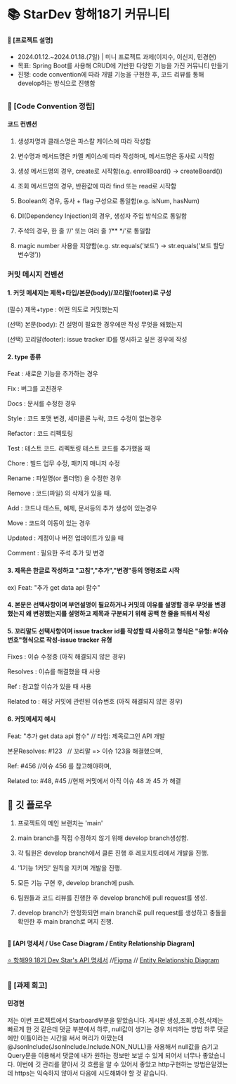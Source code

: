 ####
# 📚 StarDev 항해18기 커뮤니티
#### 📌 [프로젝트 설명]
- 2024.01.12.~2024.01.18.(7일) | 미니 프로젝트 과제(이지수, 이신지, 민경현)
- 목표: Spring Boot를 사용해 CRUD에 기반한 다양한 기능을 가진 커뮤니티 만들기
- 진행: code convention에 따라 개별 기능을 구현한 후, 코드 리뷰를 통해 develop하는 방식으로 진행함
##
### 📌 [Code Convention 정립]
#### 코드 컨벤션
1. 생성자명과 클래스명은 파스칼 케이스에 따라 작성함
   
2. 변수명과 메서드명은 카멜 케이스에 따라 작성하며, 메서드명은 동사로 시작함

3. 생성 메서드명의 경우, create로 시작함(e.g. enrollBoard() -> createBoard())

4. 조회 메서드명의 경우, 반환값에 따라 find 또는 read로 시작함

5. Boolean의 경우, 동사 + flag 구성으로 통일함(e.g. isNum, hasNum)

6. DI(Dependency Injection)의 경우, 생성자 주입 방식으로 통일함

7. 주석의 경우, 한 줄 ‘//‘ 또는 여러 줄 ‘/** */’로 통일함

8. magic number 사용을 지양함(e.g. str.equals(’보드’) -> str.equals(’보드 할당 변수명’))
   
### 커밋 메시지 컨벤션
#### 1. 커밋 메세지는 제목+타입/본문(body)/꼬리말(footer)로 구성

(필수) 제목+type : 어떤 의도로 커밋했는지

(선택) 본문(body): 긴 설명이 필요한 경우에만 작성 무엇을 왜했는지

(선택) 꼬리말(footer): issue tracker ID를 명시하고 싶은 경우에 작성

#### 2. type 종류

Feat : 새로운 기능을 추가하는 경우

Fix : 버그를 고친경우

Docs : 문서를 수정한 경우

Style : 코드 포맷 변경, 세미콜론 누락, 코드 수정이 없는경우

Refactor : 코드 리펙토링

Test : 테스트 코드. 리펙토링 테스트 코드를 추가했을 때

Chore : 빌드 업무 수정, 패키지 매니저 수정

Rename : 파일명(or 폴더명) 을 수정한 경우

Remove : 코드(파일) 의 삭제가 있을 때.

Add : 코드나 테스트, 예제, 문서등의 추가 생성이 있는경우

Move : 코드의 이동이 있는 경우

Updated : 계정이나 버전 업데이트가 있을 때

Comment : 필요한 주석 추가 및 변경

#### 3. 제목은 한글로 작성하고 "고침","추가","변경"등의 명령조로 시작

ex) Feat: "추가 get data api 함수"

#### 4. 본문은 선택사항이며 부연설명이 필요하거나 커밋의 이유를 설명할 경우 무엇을 변경했는지 왜 변경했는지를 설명하고 제목과 구분되기 위해 공백 한 줄을 띄워서 작성

#### 5. 꼬리말도 선택사항이며 issue tracker id를 작성할 때 사용하고 형식은 "유형: #이슈번호"형식으로 작성-issue tracker 유형

Fixes : 이슈 수정중 (아직 해결되지 않은 경우)

Resolves : 이슈를 해결했을 때 사용

Ref : 참고할 이슈가 있을 때 사용

Related to : 해당 커밋에 관련된 이슈번호 (아직 해결되지 않은 경우)

#### 6. 커밋메세지 예시

Feat: "추가 get data api 함수" // 타입: 제목로그인 API 개발 

본문Resolves: #123   // 꼬리말 => 이슈 123을 해결했으며,

Ref: #456 //이슈 456 를 참고해야하며,

Related to: #48, #45 //현재 커밋에서 아직 이슈 48 과 45 가 해결

## 📌 깃 플로우
1. 프로젝트의 메인 브랜치는 'main'
   
2. main branch를 직접 수정하지 않기 위해 develop branch생성함.
   
3. 각 팀원은 develop branch에서 클론 진행 후 레포지토리에서 개발을 진행.
   
4. '1기능 1커밋' 원칙을 지키며 개발을 진행.
   
5. 모든 기능 구현 후, develop branch에 push.
    
6. 팀원들과 코드 리뷰를 진행한 후 develop branch에 pull request를 생성.
    
7. develop branch가 안정화되면 main branch로 pull request를 생성하고 충돌을 확인한 후 main branch로 머지 진행.
##
#### 📌 [API 명세서 / Use Case Diagram / Entity Relationship Diagram]
[⭐️ 항해99 18기 Dev Star's API 명세서](https://experienced-equinox-093.notion.site/48ae768eca244b159c657654faa3eeec?v=747bfe44cac64f48800e0f76292787f8)
//[Figma](https://www.figma.com/file/T6cCr9BLrl6mL2wv9bWKkM/starboard?type=design&node-id=0-1&mode=design&t=VAQx5xeomcA4WSlM-0) // [Entity Relationship Diagram](https://playible.notion.site/image/https%3A%2F%2Fprod-files-secure.s3.us-west-2.amazonaws.com%2F8303614e-6951-4071-a826-037e1e2a81b6%2F93dd3e7e-5a6f-4776-abab-14e2a61fd629%2F%25EC%258A%25A4%25ED%2581%25AC%25EB%25A6%25B0%25EC%2583%25B7_2024-01-17_234252.png?table=block&id=8b3562b8-c0da-4c72-afca-b36d416af02d&spaceId=8303614e-6951-4071-a826-037e1e2a81b6&width=950&userId=&cache=v2)
##
### 📌 [과제 회고]
#### **민경현**
저는 이번 프로젝트에서 Starboard부분을 맡았습니다. 게시판 생성,조회,수정,삭제는 빠르게 한 것 같은데
댓글 부분에서 하루, null값이 생기는 경우 처리하는 방법 하루 댓글에만 이틀이라는 시간을 써서 머리가 아팠는데
@JsonInclude(JsonInclude.Include.NON_NULL)을 사용해서 null값을 숨기고 Query문을 이용해서 댓글에 내가 원하는 정보만 보낼 수 있게 되어서 너무나 좋았습니다.
이번에 깃 관리를 맡아서 깃 흐름을 알 수 있어서 좋았고 http구현하는 방법은알겠는데 https는 익숙하지 않아서 다음에 시도해봐야 할 것 같습니다.  
#### 
